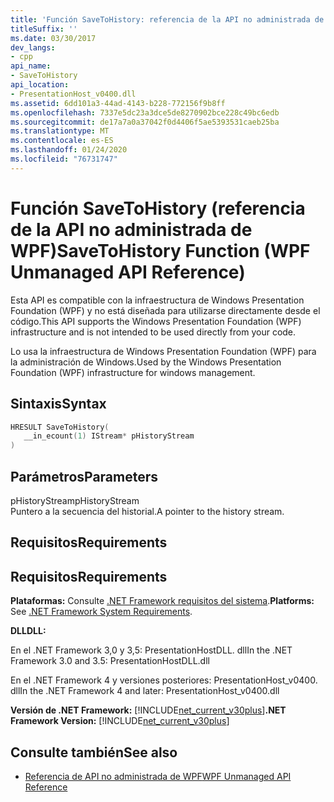 ```yaml
---
title: 'Función SaveToHistory: referencia de la API no administrada de WPF'
titleSuffix: ''
ms.date: 03/30/2017
dev_langs:
- cpp
api_name:
- SaveToHistory
api_location:
- PresentationHost_v0400.dll
ms.assetid: 6dd101a3-44ad-4143-b228-772156f9b8ff
ms.openlocfilehash: 7337e5dc23a3dce5de8270902bce228c49bc6edb
ms.sourcegitcommit: de17a7a0a37042f0d4406f5ae5393531caeb25ba
ms.translationtype: MT
ms.contentlocale: es-ES
ms.lasthandoff: 01/24/2020
ms.locfileid: "76731747"
---
```

# <a name="savetohistory-function-wpf-unmanaged-api-reference"></a><span data-ttu-id="68d51-102">Función SaveToHistory (referencia de la API no administrada de WPF)</span><span class="sxs-lookup"><span data-stu-id="68d51-102">SaveToHistory Function (WPF Unmanaged API Reference)</span></span>
<span data-ttu-id="68d51-103">Esta API es compatible con la infraestructura de Windows Presentation Foundation (WPF) y no está diseñada para utilizarse directamente desde el código.</span><span class="sxs-lookup"><span data-stu-id="68d51-103">This API supports the Windows Presentation Foundation (WPF) infrastructure and is not intended to be used directly from your code.</span></span>  
  
 <span data-ttu-id="68d51-104">Lo usa la infraestructura de Windows Presentation Foundation (WPF) para la administración de Windows.</span><span class="sxs-lookup"><span data-stu-id="68d51-104">Used by the Windows Presentation Foundation (WPF) infrastructure for windows management.</span></span>  
  
## <a name="syntax"></a><span data-ttu-id="68d51-105">Sintaxis</span><span class="sxs-lookup"><span data-stu-id="68d51-105">Syntax</span></span>  
  
```cpp  
HRESULT SaveToHistory(  
   __in_ecount(1) IStream* pHistoryStream  
)  
```  
  
## <a name="parameters"></a><span data-ttu-id="68d51-106">Parámetros</span><span class="sxs-lookup"><span data-stu-id="68d51-106">Parameters</span></span>  
 <span data-ttu-id="68d51-107">pHistoryStream</span><span class="sxs-lookup"><span data-stu-id="68d51-107">pHistoryStream</span></span>  
 <span data-ttu-id="68d51-108">Puntero a la secuencia del historial.</span><span class="sxs-lookup"><span data-stu-id="68d51-108">A pointer to the history stream.</span></span>  
  
## <a name="requirements"></a><span data-ttu-id="68d51-109">Requisitos</span><span class="sxs-lookup"><span data-stu-id="68d51-109">Requirements</span></span>  
  
## <a name="requirements"></a><span data-ttu-id="68d51-110">Requisitos</span><span class="sxs-lookup"><span data-stu-id="68d51-110">Requirements</span></span>  
 <span data-ttu-id="68d51-111">**Plataformas:** Consulte [.NET Framework requisitos del sistema](../../get-started/system-requirements.md).</span><span class="sxs-lookup"><span data-stu-id="68d51-111">**Platforms:** See [.NET Framework System Requirements](../../get-started/system-requirements.md).</span></span>  
  
 <span data-ttu-id="68d51-112">**DLL**</span><span class="sxs-lookup"><span data-stu-id="68d51-112">**DLL:**</span></span>  
  
 <span data-ttu-id="68d51-113">En el .NET Framework 3,0 y 3,5: PresentationHostDLL. dll</span><span class="sxs-lookup"><span data-stu-id="68d51-113">In the .NET Framework 3.0 and 3.5: PresentationHostDLL.dll</span></span>  
  
 <span data-ttu-id="68d51-114">En el .NET Framework 4 y versiones posteriores: PresentationHost_v0400. dll</span><span class="sxs-lookup"><span data-stu-id="68d51-114">In the .NET Framework 4 and later: PresentationHost_v0400.dll</span></span>  
  
 <span data-ttu-id="68d51-115">**Versión de .NET Framework:** [!INCLUDE[net_current_v30plus](../../../../includes/net-current-v30plus-md.md)]</span><span class="sxs-lookup"><span data-stu-id="68d51-115">**.NET Framework Version:** [!INCLUDE[net_current_v30plus](../../../../includes/net-current-v30plus-md.md)]</span></span>  
  
## <a name="see-also"></a><span data-ttu-id="68d51-116">Consulte también</span><span class="sxs-lookup"><span data-stu-id="68d51-116">See also</span></span>

- [<span data-ttu-id="68d51-117">Referencia de API no administrada de WPF</span><span class="sxs-lookup"><span data-stu-id="68d51-117">WPF Unmanaged API Reference</span></span>](wpf-unmanaged-api-reference.md)
